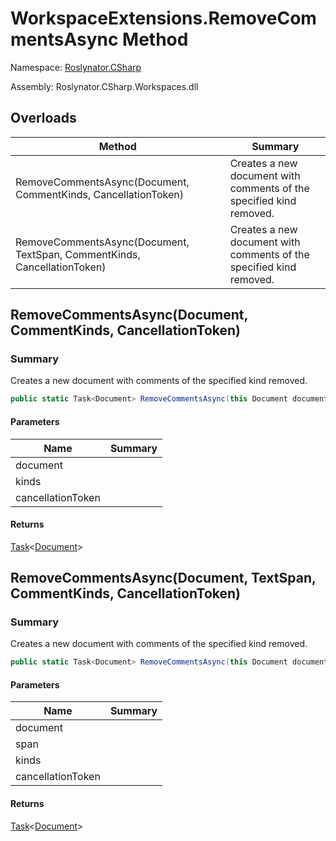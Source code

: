 # WorkspaceExtensions\.RemoveCommentsAsync Method

Namespace: [Roslynator.CSharp](../../README.md)

Assembly: Roslynator\.CSharp\.Workspaces\.dll

## Overloads

| Method | Summary |
| ------ | ------- |
| RemoveCommentsAsync\(Document, CommentKinds, CancellationToken\) | Creates a new document with comments of the specified kind removed\. |
| RemoveCommentsAsync\(Document, TextSpan, CommentKinds, CancellationToken\) | Creates a new document with comments of the specified kind removed\. |

## RemoveCommentsAsync\(Document, CommentKinds, CancellationToken\)

### Summary

Creates a new document with comments of the specified kind removed\.

```csharp
public static Task<Document> RemoveCommentsAsync(this Document document, CommentKinds kinds, CancellationToken cancellationToken = default(CancellationToken))
```

#### Parameters

| Name | Summary |
| ---- | ------- |
| document | |
| kinds | |
| cancellationToken | |

#### Returns

[Task](https://docs.microsoft.com/en-us/dotnet/api/system.threading.tasks.task-1)\<[Document](https://docs.microsoft.com/en-us/dotnet/api/microsoft.codeanalysis.document)>

## RemoveCommentsAsync\(Document, TextSpan, CommentKinds, CancellationToken\)

### Summary

Creates a new document with comments of the specified kind removed\.

```csharp
public static Task<Document> RemoveCommentsAsync(this Document document, TextSpan span, CommentKinds kinds, CancellationToken cancellationToken = default(CancellationToken))
```

#### Parameters

| Name | Summary |
| ---- | ------- |
| document | |
| span | |
| kinds | |
| cancellationToken | |

#### Returns

[Task](https://docs.microsoft.com/en-us/dotnet/api/system.threading.tasks.task-1)\<[Document](https://docs.microsoft.com/en-us/dotnet/api/microsoft.codeanalysis.document)>

